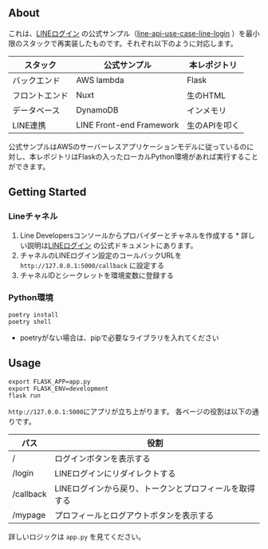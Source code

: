 ## About

これは、[LINEログイン](https://developers.line.biz/ja/docs/line-login/)
の公式サンプル（[line-api-use-case-line-login](https://github.com/line/line-api-use-case-line-login)
）を最小限のスタックで再実装したものです。それぞれ以下のように対応します。

| スタック | 公式サンプル     | 本レポジトリ   |
|---------|------------|----------|
| バックエンド | AWS lambda | Flask    |
| フロントエンド | Nuxt       | 生のHTML   |
| データベース | DynamoDB   | インメモリ    |
| LINE連携 | LINE Front-end Framework | 生のAPIを叩く |

公式サンプルはAWSのサーバーレスアプリケーションモデルに従っているのに対し、本レポジトリはFlaskの入ったローカルPython環境があれば実行することができます。

## Getting Started

### Lineチャネル

1. Line Developersコンソールからプロバイダーとチャネルを作成する
    *
    詳しい説明は[LINEログイン](https://developers.line.biz/ja/docs/line-login/getting-started/#line-login-starter-app-prerequisites)
    の公式ドキュメントにあります。
2. チャネルのLINEログイン設定のコールバックURLを `http://127.0.0.1:5000/callback` に設定する
3. チャネルIDとシークレットを環境変数に登録する

### Python環境

```
poetry install
poetry shell
```

* poetryがない場合は、pipで必要なライブラリを入れてください

## Usage

```
export FLASK_APP=app.py
export FLASK_ENV=development
flask run
```

`http://127.0.0.1:5000`にアプリが立ち上がります。 各ページの役割は以下の通りです。

| パス        | 役割                            |
|-----------|-------------------------------|
| /         | ログインボタンを表示する                  |
| /login    | LINEログインにリダイレクトする　            |
| /callback | LINEログインから戻り、トークンとプロフィールを取得する |
| /mypage | プロフィールとログアウトボタンを表示する          | 

詳しいロジックは `app.py` を見てください。